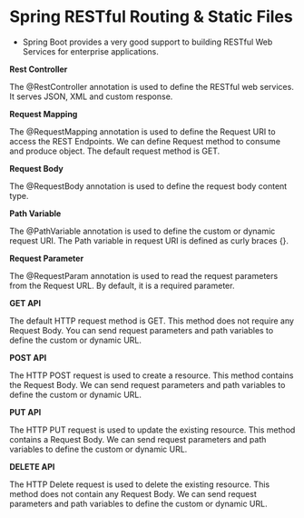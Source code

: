 # Spring RESTful Routing & Static Files


* Spring Boot provides a very good support to building RESTful Web Services for enterprise applications.

**Rest Controller**



The @RestController annotation is used to define the RESTful web services. It serves JSON, XML and custom response.

**Request Mapping**



The @RequestMapping annotation is used to define the Request URI to access the REST Endpoints. We can define Request method to consume and produce object. The default request method is GET.

**Request Body**


The @RequestBody annotation is used to define the request body content type.

**Path Variable**



The @PathVariable annotation is used to define the custom or dynamic request URI. The Path variable in request URI is defined as curly braces {}.

**Request Parameter**




The @RequestParam annotation is used to read the request parameters from the Request URL. By default, it is a required parameter.

**GET API**


The default HTTP request method is GET. This method does not require any Request Body. You can send request parameters and path variables to define the custom or dynamic URL.

**POST API**



The HTTP POST request is used to create a resource. This method contains the Request Body. We can send request parameters and path variables to define the custom or dynamic URL.

**PUT API**



The HTTP PUT request is used to update the existing resource. This method contains a Request Body. We can send request parameters and path variables to define the custom or dynamic URL.

**DELETE API**



The HTTP Delete request is used to delete the existing resource. This method does not contain any Request Body. We can send request parameters and path variables to define the custom or dynamic URL.
